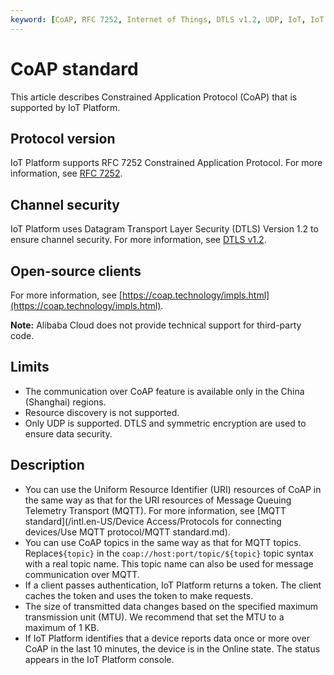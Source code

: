```yaml
---
keyword: [CoAP, RFC 7252, Internet of Things, DTLS v1.2, UDP, IoT, IoT Platform, device connection]
---
```


# CoAP standard

This article describes Constrained Application Protocol \(CoAP\) that is supported by IoT Platform.

## Protocol version

IoT Platform supports RFC 7252 Constrained Application Protocol. For more information, see [RFC 7252](http://tools.ietf.org/html/rfc7252).

## Channel security

IoT Platform uses Datagram Transport Layer Security \(DTLS\) Version 1.2 to ensure channel security. For more information, see [DTLS v1.2](https://tools.ietf.org/html/rfc6347).

## Open-source clients

For more information, see [https://coap.technology/impls.html](https://coap.technology/impls.html).

**Note:** Alibaba Cloud does not provide technical support for third-party code.

## Limits

-   The communication over CoAP feature is available only in the China \(Shanghai\) regions.
-   Resource discovery is not supported.
-   Only UDP is supported. DTLS and symmetric encryption are used to ensure data security.

## Description

-   You can use the Uniform Resource Identifier \(URI\) resources of CoAP in the same way as that for the URI resources of Message Queuing Telemetry Transport \(MQTT\). For more information, see [MQTT standard](/intl.en-US/Device Access/Protocols for connecting devices/Use MQTT protocol/MQTT standard.md).
-   You can use CoAP topics in the same way as that for MQTT topics. Replace`${topic}` in the `coap://host:port/topic/${topic}` topic syntax with a real topic name. This topic name can also be used for message communication over MQTT.
-   If a client passes authentication, IoT Platform returns a token. The client caches the token and uses the token to make requests.
-   The size of transmitted data changes based on the specified maximum transmission unit \(MTU\). We recommend that set the MTU to a maximum of 1 KB.
-   If IoT Platform identifies that a device reports data once or more over CoAP in the last 10 minutes, the device is in the Online state. The status appears in the IoT Platform console.

